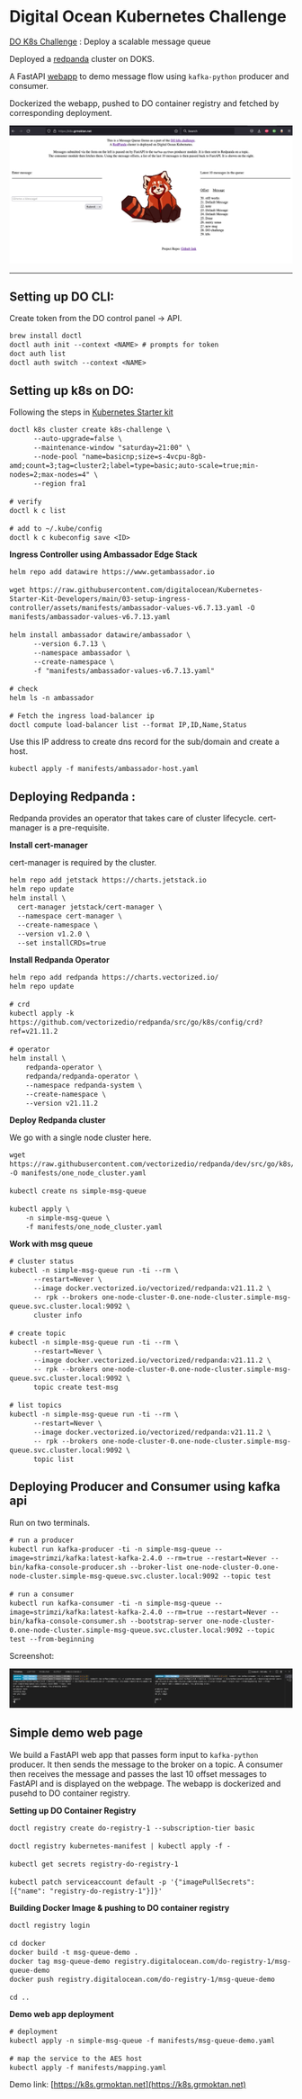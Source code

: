 # Digital Ocean Kubernetes Challenge

[DO K8s Challenge](https://www.digitalocean.com/community/pages/kubernetes-challenge) : Deploy a scalable message queue

Deployed a [redpanda](https://github.com/vectorizedio/redpanda) cluster on DOKS. 

A FastAPI [webapp](https://k8s.grmoktan.net) to demo message flow using ``kafka-python`` producer and consumer. 

Dockerized the webapp, pushed to DO container registry and fetched by corresponding deployment.


![Demop Webapp Screenshot](./img/screenshot_webapp.png)


----

## Setting up DO CLI:

Create token from the DO control panel -> API.

````
brew install doctl
doctl auth init --context <NAME> # prompts for token
doct auth list
doctl auth switch --context <NAME>
````

## Setting up k8s on DO:

Following the steps in [Kubernetes Starter kit](https://github.com/digitalocean/Kubernetes-Starter-Kit-Developers/)


````
doctl k8s cluster create k8s-challenge \
      --auto-upgrade=false \
      --maintenance-window "saturday=21:00" \
      --node-pool "name=basicnp;size=s-4vcpu-8gb-amd;count=3;tag=cluster2;label=type=basic;auto-scale=true;min-nodes=2;max-nodes=4" \
      --region fra1

# verify
doctl k c list

# add to ~/.kube/config
doctl k c kubeconfig save <ID>
````

**Ingress Controller using Ambassador Edge Stack**

````
helm repo add datawire https://www.getambassador.io

wget https://raw.githubusercontent.com/digitalocean/Kubernetes-Starter-Kit-Developers/main/03-setup-ingress-controller/assets/manifests/ambassador-values-v6.7.13.yaml -O manifests/ambassador-values-v6.7.13.yaml

helm install ambassador datawire/ambassador \
      --version 6.7.13 \
      --namespace ambassador \
      --create-namespace \
      -f "manifests/ambassador-values-v6.7.13.yaml"

# check
helm ls -n ambassador

# Fetch the ingress load-balancer ip 
doctl compute load-balancer list --format IP,ID,Name,Status

````

Use this IP address to create dns record for the sub/domain and create a host.

````
kubectl apply -f manifests/ambassador-host.yaml
````

## Deploying Redpanda :

Redpanda provides an operator that takes care of cluster lifecycle. cert-manager is a pre-requisite.

**Install cert-manager**

cert-manager is required by the cluster. 

````
helm repo add jetstack https://charts.jetstack.io 
helm repo update 
helm install \
  cert-manager jetstack/cert-manager \
  --namespace cert-manager \
  --create-namespace \
  --version v1.2.0 \
  --set installCRDs=true
````

**Install Redpanda Operator**
````
helm repo add redpanda https://charts.vectorized.io/ 
helm repo update

# crd
kubectl apply -k https://github.com/vectorizedio/redpanda/src/go/k8s/config/crd?ref=v21.11.2

# operator
helm install \
    redpanda-operator \
    redpanda/redpanda-operator \
    --namespace redpanda-system \
    --create-namespace \
    --version v21.11.2
````

**Deploy Redpanda cluster**

We go with a single node cluster here.

````
wget https://raw.githubusercontent.com/vectorizedio/redpanda/dev/src/go/k8s/config/samples/one_node_cluster.yaml -O manifests/one_node_cluster.yaml

kubectl create ns simple-msg-queue

kubectl apply \
    -n simple-msg-queue \
    -f manifests/one_node_cluster.yaml

````

**Work with msg queue**



````
# cluster status
kubectl -n simple-msg-queue run -ti --rm \
      --restart=Never \
      --image docker.vectorized.io/vectorized/redpanda:v21.11.2 \
      -- rpk --brokers one-node-cluster-0.one-node-cluster.simple-msg-queue.svc.cluster.local:9092 \
      cluster info

# create topic
kubectl -n simple-msg-queue run -ti --rm \
      --restart=Never \
      --image docker.vectorized.io/vectorized/redpanda:v21.11.2 \
      -- rpk --brokers one-node-cluster-0.one-node-cluster.simple-msg-queue.svc.cluster.local:9092 \
      topic create test-msg 

# list topics
kubectl -n simple-msg-queue run -ti --rm \
      --restart=Never \
      --image docker.vectorized.io/vectorized/redpanda:v21.11.2 \
      -- rpk --brokers one-node-cluster-0.one-node-cluster.simple-msg-queue.svc.cluster.local:9092 \
      topic list

````

## Deploying Producer and Consumer using kafka api

Run on two terminals.

````
# run a producer
kubectl run kafka-producer -ti -n simple-msg-queue --image=strimzi/kafka:latest-kafka-2.4.0 --rm=true --restart=Never -- bin/kafka-console-producer.sh --broker-list one-node-cluster-0.one-node-cluster.simple-msg-queue.svc.cluster.local:9092 --topic test

# run a consumer
kubectl run kafka-consumer -ti -n simple-msg-queue --image=strimzi/kafka:latest-kafka-2.4.0 --rm=true --restart=Never -- bin/kafka-console-consumer.sh --bootstrap-server one-node-cluster-0.one-node-cluster.simple-msg-queue.svc.cluster.local:9092 --topic test --from-beginning
````

Screenshot:

![Kafka Producer Sending Message in one terminal and Consumer printing the out in another terminal](./img/screenshot_kafka_consumer_producer.png)





## Simple demo web page


We build a FastAPI web app that passes form input to ``kafka-python`` producer. It then sends the message to the broker on a topic. A consumer then receives the message and passes the last 10 offset messages to FastAPI and is displayed on the webpage. The webapp is dockerized and pusehd to DO container registry.

**Setting up DO Container Registry**

````
doctl registry create do-registry-1 --subscription-tier basic

doctl registry kubernetes-manifest | kubectl apply -f -

kubectl get secrets registry-do-registry-1

kubectl patch serviceaccount default -p '{"imagePullSecrets": [{"name": "registry-do-registry-1"}]}'
````

**Building Docker Image & pushing to DO container registry**

````
doctl registry login

cd docker
docker build -t msg-queue-demo .
docker tag msg-queue-demo registry.digitalocean.com/do-registry-1/msg-queue-demo
docker push registry.digitalocean.com/do-registry-1/msg-queue-demo

cd ..
````

**Demo web app deployment**

````
# deployment 
kubectl apply -n simple-msg-queue -f manifests/msg-queue-demo.yaml
    
# map the service to the AES host
kubectl apply -f manifests/mapping.yaml
````

Demo link: [https://k8s.grmoktan.net](https://k8s.grmoktan.net)





